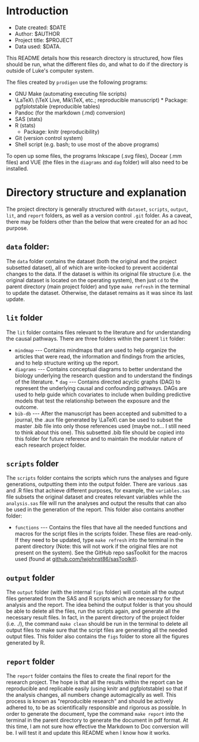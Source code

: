 # Introduction

* Date created: $DATE
* Author: $AUTHOR
* Project title: $PROJECT
* Data used: $DATA.

This README details how this research directory is structured, how
files should be run, what the different files do, and what to do if
the directory is outside of Luke's computer system.

The files created by `prodigen` use the following programs:

* GNU Make (automating executing file scripts)
* \LaTeX\ (\TeX Live, Mik\TeX, etc.; reproducible manuscript) 
      * Package: pgfplotstable (reproducible tables)
* Pandoc (for the markdown (.md) conversion)
* SAS (stats)
* R (stats)
    * Package: knitr (reproducibility)
* Git (version control system)
* Shell script (e.g. bash; to use most of the above programs)

To open up some files, the programs Inkscape (.svg files), Docear (.mm
files) and VUE (the files in the `diagrams` and `dag` folder) will
also need to be installed.

# Directory structure and explanation

The project directory is generally structured with `dataset`,
`scripts`, `output`, `lit`, and `report` folders, as well as a version
control `.git` folder.  As a caveat, there may be folders other than
the below that were created for an ad hoc purpose.

## `data` folder:

The `data` folder contains the dataset (both the original and the
project subsetted dataset), all of which are write-locked to prevent
accidental changes to the data.  If the dataset is within its original
file structure (i.e. the original dataset is located on the operating
system), then just `cd` to the parent directory (main project folder)
and type `make refresh` in the terminal to update the dataset.
Otherwise, the dataset remains as it was since its last update.

## `lit` folder

The `lit` folder contains files relevant to the literature and for
understanding the causal pathways.  There are three folders within the
parent `lit` folder:

* `mindmap` --- Contains mindmaps that are used to help organize the
  articles that were read, the information and findings from the
  articles, and to help structure writing up the report.
* `diagrams` --- Contains conceptual diagrams to better understand the
  biology underlying the research question and to understand the
  findings of the literature.
	  * `dag` --- Contains directed acyclic graphs (DAG) to represent
         the underlying causal and confounding pathways.  DAGs are
         used to help guide which covariates to include when building
         predictive models that test the relationship between the
         exposure and the outcome.
* `bib-db` --- After the manuscript has been accepted and submitted to
  a journal, the .aux file generated by \LaTeX\ can be used to subset
  the master .bib file into only those references used (maybe not... I
  still need to think about this one).  This subsetted .bib file
  should be copied into this folder for future reference and to
  maintain the modular nature of each research project folder.

## `scripts` folder

The `scripts` folder contains the scripts which runs the analyses and
figure generations, outputting them into the output folder.  There are
various .sas and .R files that achieve different purposes, for
example, the `variables.sas` file subsets the original dataset and
creates relevant variables while the `analysis.sas` file will run the
analyses and output the results that can also be used in the
generation of the report.  This folder also contains another folder:

* `functions` --- Contains the files that have all the needed
  functions and macros for the script files in the scripts folder.
  These files are read-only.  If they need to be updated, type `make
  refresh` into the terminal in the parent directory (Note: this will
  not work if the original files are not present on the system).  See
  the GitHub repo sasToolkit for the macros used (found at
  [github.com/lwjohnst86/sasToolkit](https://github.com/lwjohnst86/sasToolkit)).

## `output` folder

The `output` folder (with the internal `figs` folder) will contain all
the output files generated from the SAS and R scripts which are
necessary for the analysis and the report.  The idea behind the output
folder is that you should be able to delete all the files, run the
scripts again, and generate all the necessary result files.  In fact,
in the parent directory of the project folder (i.e. ./), the command
`make clean` should be run in the terminal to delete all output files
to make sure that the script files are generating all the needed
output files.  This folder also contains the `figs` folder to store
all the figures generated by R.

## `report` folder

The `report` folder contains the files to create the final report for
the research project.  The hope is that all the results within the
report can be reproducible and replicable easily (using knitr and
pgfplotstable) so that if the analysis changes, all numbers change
automagically as well.  This process is known as "reproducible
research" and should be actively adhered to, to be as scientifically
responsible and rigorous as possible.  In order to generate the
document, type the command `make report` into the terminal in the
parent directory to generate the document in pdf format.  At this
time, I am not sure how effective the Markdown to Doc conversion will
be.  I will test it and update this README when I know how it works.

